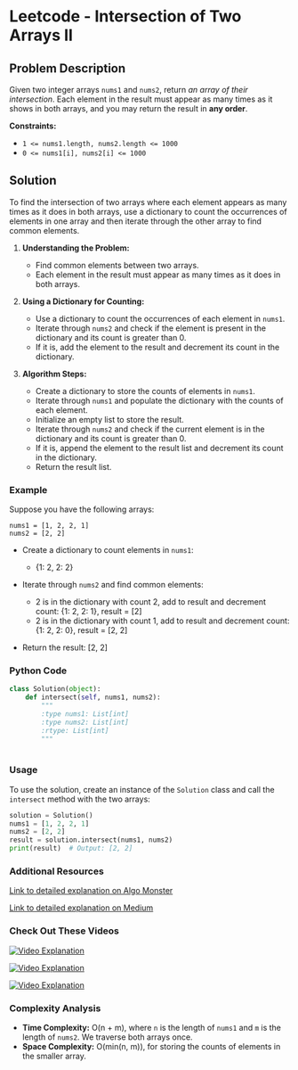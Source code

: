 # Leetcode - Intersection of Two Arrays II

## Problem Description

Given two integer arrays `nums1` and `nums2`, return *an array of their intersection*. Each element in the result must appear as many times as it shows in both arrays, and you may return the result in **any order**.

**Constraints:**
- `1 <= nums1.length, nums2.length <= 1000`
- `0 <= nums1[i], nums2[i] <= 1000`

## Solution

To find the intersection of two arrays where each element appears as many times as it does in both arrays, use a dictionary to count the occurrences of elements in one array and then iterate through the other array to find common elements.

1. **Understanding the Problem:**
   - Find common elements between two arrays.
   - Each element in the result must appear as many times as it does in both arrays.

2. **Using a Dictionary for Counting:**
   - Use a dictionary to count the occurrences of each element in `nums1`.
   - Iterate through `nums2` and check if the element is present in the dictionary and its count is greater than 0.
   - If it is, add the element to the result and decrement its count in the dictionary.

3. **Algorithm Steps:**
   - Create a dictionary to store the counts of elements in `nums1`.
   - Iterate through `nums1` and populate the dictionary with the counts of each element.
   - Initialize an empty list to store the result.
   - Iterate through `nums2` and check if the current element is in the dictionary and its count is greater than 0.
   - If it is, append the element to the result list and decrement its count in the dictionary.
   - Return the result list.

### Example

Suppose you have the following arrays:

```
nums1 = [1, 2, 2, 1]
nums2 = [2, 2]
```

- Create a dictionary to count elements in `nums1`:
  - {1: 2, 2: 2}

- Iterate through `nums2` and find common elements:
  - 2 is in the dictionary with count 2, add to result and decrement count: {1: 2, 2: 1}, result = [2]
  - 2 is in the dictionary with count 1, add to result and decrement count: {1: 2, 2: 0}, result = [2, 2]

- Return the result: [2, 2]

### Python Code

```python
class Solution(object):
    def intersect(self, nums1, nums2):
        """
        :type nums1: List[int]
        :type nums2: List[int]
        :rtype: List[int]
        """
        
```

### Usage

To use the solution, create an instance of the `Solution` class and call the `intersect` method with the two arrays:

```python
solution = Solution()
nums1 = [1, 2, 2, 1]
nums2 = [2, 2]
result = solution.intersect(nums1, nums2)
print(result)  # Output: [2, 2]
```

### Additional Resources

[Link to detailed explanation on Algo Monster](https://algo.monster/liteproblems/350)

[Link to detailed explanation on Medium](https://medium.com/@punitkmr/intersection-of-two-arrays-ii-ffb26f04dfd1)

### Check Out These Videos

[![Video Explanation](https://img.youtube.com/vi/T6bVlhwscuM/mqdefault.jpg)](https://youtu.be/T6bVlhwscuM)

[![Video Explanation](https://img.youtube.com/vi/ctOkl71esQg/mqdefault.jpg)](https://youtu.be/ctOkl71esQg)

[![Video Explanation](https://img.youtube.com/vi/fwUTXaMom6U/mqdefault.jpg)](https://youtu.be/fwUTXaMom6U)


### Complexity Analysis

- **Time Complexity:** O(n + m), where `n` is the length of `nums1` and `m` is the length of `nums2`. We traverse both arrays once.
- **Space Complexity:** O(min(n, m)), for storing the counts of elements in the smaller array.